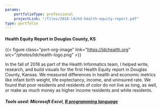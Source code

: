 ```yaml
---
params:
    portfolioType: professional 
    projectLink: "/files/2018-ldchd-health-equity-report.pdf"
type: portfolio 
---
```

#### Health Equity Report in Douglas County, KS

{{< figure class="port-org-image" link="https://ldchealth.org"  src="/photos/ldchealth-logo.png" >}}

In the fall of 2018 as part of the Health Informatics team, I helped write, research, and build visuals for the first Health Equity report in Douglas County, Kansas. We measured differences in health and economic metrics like infant birth weight, life exptectancy, income, and uninsured rate. We found that poor residents and residents of color do not live as long, as well, or make as much money as higher income residents and white residents.
##### Tools used: Microsoft Excel, [R programming language](https://r-project.org) 

